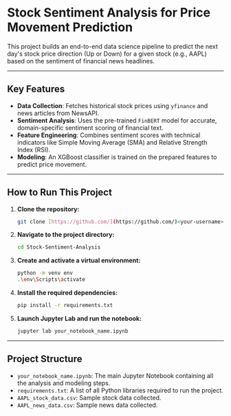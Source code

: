 # Stock Sentiment Analysis for Price Movement Prediction

This project builds an end-to-end data science pipeline to predict the next day's stock price direction (Up or Down) for a given stock (e.g., AAPL) based on the sentiment of financial news headlines.

---
## Key Features
- **Data Collection**: Fetches historical stock prices using `yfinance` and news articles from NewsAPI.
- **Sentiment Analysis**: Uses the pre-trained `FinBERT` model for accurate, domain-specific sentiment scoring of financial text.
- **Feature Engineering**: Combines sentiment scores with technical indicators like Simple Moving Average (SMA) and Relative Strength Index (RSI).
- **Modeling**: An XGBoost classifier is trained on the prepared features to predict price movement.

---
## How to Run This Project
1.  **Clone the repository:**
    ```bash
    git clone [https://github.com/](https://github.com/)<your-username>/Stock-Sentiment-Analysis.git
    ```
2.  **Navigate to the project directory:**
    ```bash
    cd Stock-Sentiment-Analysis
    ```
3.  **Create and activate a virtual environment:**
    ```bash
    python -m venv env
    .\env\Scripts\activate
    ```
4.  **Install the required dependencies:**
    ```bash
    pip install -r requirements.txt
    ```
5.  **Launch Jupyter Lab and run the notebook:**
    ```bash
    jupyter lab your_notebook_name.ipynb
    ```

---
## Project Structure
- `your_notebook_name.ipynb`: The main Jupyter Notebook containing all the analysis and modeling steps.
- `requirements.txt`: A list of all Python libraries required to run the project.
- `AAPL_stock_data.csv`: Sample stock data collected.
- `AAPL_news_data.csv`: Sample news data collected.
